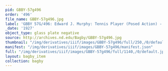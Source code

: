 ```yaml
---
pid: GBBY-57g496
order: '496'
file_name: GBBY-57g496.jpg
label: 'GBBY 57G/496: Edward J. Murphy: Tennis Player (Posed Action) - 1927'
_date: '1927'
object_type: glass plate negative
source: http://archives.nd.edu/Bagby/GBBY-57g496.jpg
thumbnail: "/img/derivatives/iiif/images/GBBY-57g496/full/250,/0/default.jpg"
manifest: "/img/derivatives/iiif/images/GBBY-57g496/manifest.json"
full: "/img/derivatives/iiif/images/GBBY-57g496/full/1140,/0/default.jpg"
layout: bagby_item
collection: bagby
---
```

